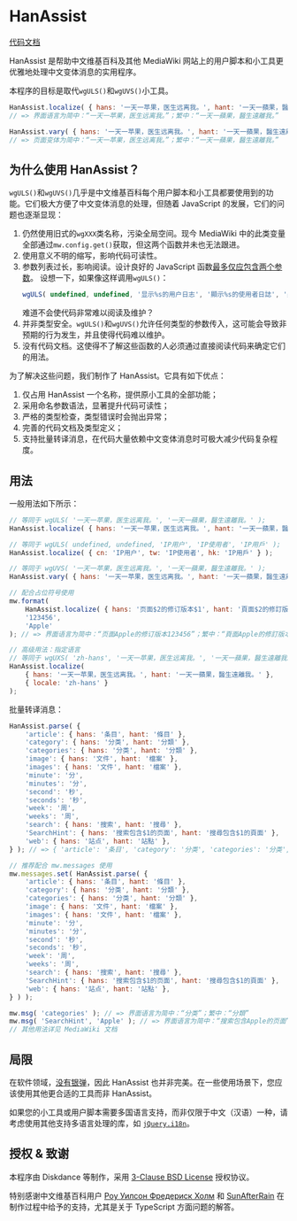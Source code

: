 # HanAssist
[代码文档](https://diskdance.github.io/HanAssist/)

HanAssist 是帮助中文维基百科及其他 MediaWiki 网站上的用户脚本和小工具更优雅地处理中文变体消息的实用程序。

本程序的目标是取代``wgULS()``和``wgUVS()``小工具。

```javascript
HanAssist.localize( { hans: '一天一苹果，医生远离我。', hant: '一天一蘋果，醫生遠離我。' } );
// => 界面语言为简中：“一天一苹果，医生远离我。”；繁中：“一天一蘋果，醫生遠離我。”

HanAssist.vary( { hans: '一天一苹果，医生远离我。', hant: '一天一蘋果，醫生遠離我。' } );
// => 页面变体为简中：“一天一苹果，医生远离我。”；繁中：“一天一蘋果，醫生遠離我。”
```

## 为什么使用 HanAssist？
``wgULS()``和``wgUVS()``几乎是中文维基百科每个用户脚本和小工具都要使用到的功能。它们极大方便了中文变体消息的处理，但随着 JavaScript 的发展，它们的问题也逐渐显现：

1. 仍然使用旧式的``wgXXX``类名称，污染全局空间。现今 MediaWiki 中的此类变量全部通过``mw.config.get()``获取，但这两个函数并未也无法跟进。
2. 使用意义不明的缩写，影响代码可读性。
3. 参数列表过长，影响阅读。设计良好的 JavaScript 函数[最多仅应包含两个参数](https://github.com/ryanmcdermott/clean-code-javascript#function-arguments-2-or-fewer-ideally)。
   设想一下，如果像这样调用``wgULS()``：
   ```javascript
   wgULS( undefined, undefined, '显示%s的用户日志', '顯示%s的使用者日誌', '顯示%s的用戶日誌' );
   ```
   难道不会使代码非常难以阅读及维护？
4. 并非类型安全。``wgULS()``和``wgUVS()``允许任何类型的参数传入，这可能会导致非预期的行为发生，并且使得代码难以维护。
5. 没有代码文档。这使得不了解这些函数的人必须通过直接阅读代码来确定它们的用法。

为了解决这些问题，我们制作了 HanAssist。它具有如下优点：

1. 仅占用 HanAssist 一个名称，提供原小工具的全部功能；
2. 采用命名参数语法，显著提升代码可读性；
3. 严格的类型检查，类型错误时会抛出异常；
4. 完善的代码文档及类型定义；
5. 支持批量转译消息，在代码大量依赖中文变体消息时可极大减少代码复杂程度。

## 用法
一般用法如下所示：

```javascript
// 等同于 wgULS( '一天一苹果，医生远离我。', '一天一蘋果，醫生遠離我。' );
HanAssist.localize( { hans: '一天一苹果，医生远离我。', hant: '一天一蘋果，醫生遠離我。' } );

// 等同于 wgULS( undefined, undefined, 'IP用户', 'IP使用者', 'IP用戶' );
HanAssist.localize( { cn: 'IP用户', tw: 'IP使用者', hk: 'IP用戶' } );

// 等同于 wgUVS( '一天一苹果，医生远离我。', '一天一蘋果，醫生遠離我。' );
HanAssist.vary( { hans: '一天一苹果，医生远离我。', hant: '一天一蘋果，醫生遠離我。' } );

// 配合占位符号使用
mw.format(
    HanAssist.localize( { hans: '页面$2的修订版本$1', hant: '頁面$2的修訂版本$1' } ),
    '123456',
    'Apple'
); // => 界面语言为简中：“页面Apple的修订版本123456”；繁中：“頁面Apple的修訂版本123456”

// 高级用法：指定语言
// 等同于 wgUXS( 'zh-hans', '一天一苹果，医生远离我。', '一天一蘋果，醫生遠離我。' )
HanAssist.localize(
	{ hans: '一天一苹果，医生远离我。', hant: '一天一蘋果，醫生遠離我。' },
	{ locale: 'zh-hans' }
);
```

批量转译消息：
```javascript
HanAssist.parse( {
	'article': { hans: '条目', hant: '條目' },
	'category': { hans: '分类', hant: '分類' },
	'categories': { hans: '分类', hant: '分類' },
	'image': { hans: '文件', hant: '檔案' },
	'images': { hans: '文件', hant: '檔案' },
	'minute': '分',
	'minutes': '分',
	'second': '秒',
	'seconds': '秒',
	'week': '周',
	'weeks': '周',
	'search': { hans: '搜索', hant: '搜尋' },
	'SearchHint': { hans: '搜索包含$1的页面', hant: '搜尋包含$1的頁面' },
	'web': { hans: '站点', hant: '站點' },
} ); // => { 'article': '条目', 'category': '分类', 'categories': '分类', ... }

// 推荐配合 mw.messages 使用
mw.messages.set( HanAssist.parse( {
	'article': { hans: '条目', hant: '條目' },
	'category': { hans: '分类', hant: '分類' },
	'categories': { hans: '分类', hant: '分類' },
	'image': { hans: '文件', hant: '檔案' },
	'images': { hans: '文件', hant: '檔案' },
	'minute': '分',
	'minutes': '分',
	'second': '秒',
	'seconds': '秒',
	'week': '周',
	'weeks': '周',
	'search': { hans: '搜索', hant: '搜尋' },
	'SearchHint': { hans: '搜索包含$1的页面', hant: '搜尋包含$1的頁面' },
	'web': { hans: '站点', hant: '站點' },
} ) );

mw.msg( 'categories' ); // => 界面语言为简中：“分类”；繁中：“分類”
mw.msg( 'SearchHint', 'Apple' ); // => 界面语言为简中：“搜索包含Apple的页面”；繁中：“搜尋包含Apple的頁面”
// 其他用法详见 MediaWiki 文档
```

## 局限
在软件领域，[没有银弹](https://zh.wikipedia.org/wiki/%E6%B2%A1%E6%9C%89%E9%93%B6%E5%BC%B9)，因此 HanAssist 也并非完美。在一些使用场景下，您应该使用其他更合适的工具而非 HanAssist。

如果您的小工具或用户脚本需要多国语言支持，而非仅限于中文（汉语）一种，请考虑使用其他支持多语言处理的库，如 [``jQuery.i18n``](https://github.com/wikimedia/jquery.i18n)。

## 授权 & 致谢
本程序由 Diskdance 等制作，采用 [3-Clause BSD License](./LICENSE) 授权协议。

特别感谢中文维基百科用户 [Роу Уилсон Фредериск Холм](https://zh.wikipedia.org/wiki/User:Роу_Уилсон_Фредериск_Холм) 和 [SunAfterRain](https://zh.wikipedia.org/wiki/User:SunAfterRain) 在制作过程中给予的支持，尤其是关于 TypeScript 方面问题的解答。
